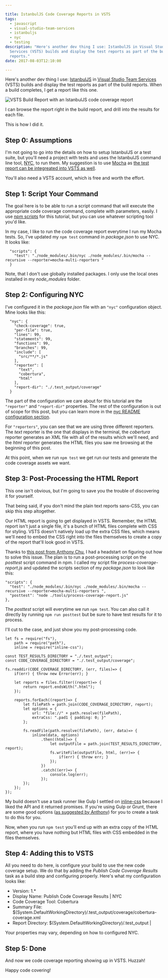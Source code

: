 ```yaml
---

title: IstanbulJS Code Coverage Reports in VSTS
tags:
  - javascript
  - visual-studio-team-services
  - istanbuljs
  - nyc
  - testing
description: "Here's another dev thing I use: IstanbulJS in Visual Studio Team
  Services (VSTS) builds and display the test reports as part of the build
  reports."
date: 2017-08-03T12:10:00

---
```


[1]: https://istanbul.js.org/
[2]: https://www.visualstudio.com/team-services/continuous-integration/
[3]: https://davidwesst.blob.core.windows.net/blog/istanbuljs-in-vsts/vsts-code-coverage-report.gif "VSTS Build Report with an IstanbulJS code coverage report"
[4]: https://github.com/istanbuljs/nyc
[5]: https://mochajs.org/
[6]: http://www.westerndevs.com/development/mocha-in-vsts/
[7]: https://docs.npmjs.com/misc/scripts
[8]: https://github.com/istanbuljs/nyc#configuring-nyc
[9]: http://anthonychu.ca/post/css-styles-vsts-code-coverage/
[10]: https://www.npmjs.com/package/inline-css

Here's another dev thing I use: [IstanbulJS][1] in [Visual Studio Team Services][2] (VSTS) builds and display the test reports as part of the build reports. When a build completes, I get a report like this one.

![VSTS Build Report with an IstanbulJS code coverage report][3]

I can browse the report right in the build report, and drill into the results for each file.

This is how I did it.

## Step 0: Assumptions
I'm not going to go into the details on how to setup IstanbulJS or a test suite, but you'll need a project with tests and uses the IstanbulJS command line tool, [NYC][4], to run them. My suggestion is to use [Mocha][5] as [the test report can be integreated into VSTS as well][6].

You'll also need a VSTS account, which is free and worth the effort.

## Step 1: Script Your Command
The goal here is to be able to run a script command that will execute the appropriate code coverage command, complete with parameters, easily. I use [npm scripts][7] for this tutorial, but you can use whatever scripting tool you'd like.

In my case, I like to run the code coverage report everytime I run my Mocha tests. So, I've updated my `npm test` command in _package.json_ to use NYC. It looks like:

```
  "scripts": {
    "test": "./node_modules/.bin/nyc ./node_modules/.bin/mocha --recursive --reporter=mocha-multi-reporters "
  }
```

Note, that I don't use globally installed packages. I only use the local ones installed in my _node\_modules_ folder.

## Step 2: Configuring NYC
I've configured it in the _package.json_ file with an `"nyc"` configuration object. Mine looks like this:

```
  "nyc": {
    "check-coverage": true,
    "per-file": true,
    "lines": 99,
    "statements": 99,
    "functions": 99,
    "branches": 99,
    "include": [
      "src/**/*.js"
    ],
    "reporter": [
      "text",
      "cobertura",
      "html"
    ],
    "report-dir": "./.test_output/coverage"
  }
  ```

The part of the configuration we care about for this tutorial are the `"reporter"` and `"report-dir"` properties. The rest of the configuration is out of scope for this post, but you can learn more in the [nyc README configuration section][8].

For `"reporters"`, you can see that we are using three different reporters. The _text_ reporter is the one that displays in the terminal, the _cobertura_ reporter generates an XML file with all of the results which we'll need, and the _html_ reporter generates the HTML files you saw me browsing at the beginning of this post.

At this point, when we run `npm test` we get run our tests and generate the code coverage assets we want.

## Step 3: Post-Processing the HTML Report
This one isn't obvious, but I'm going to save you the trouble of discovering it for yourself.

That being said, if you don't mind the plain text reports sans-CSS, you can skip this step altogether.

Our HTML report is going to get displayed in VSTS. Remember, the HTML report isn't just a single file, it's a bunch of HTML files complete with CSS for styling. VSTS doesn't natively load up the extra CSS files, which means we'll need to embed the CSS right into the files themselves to create a copy of the report that'll look good in VSTS.

Thanks to [this post from Anthony Chu][9], I had a headstart on figuring out how to solve this issue. The plan is to run a post-processing script on the _posttest_ script command in npm. I called my script file _process-coverage-report.js_ and updated the scripts section of my _package.json_ to look like this:

```
"scripts": {
  "test": "./node_modules/.bin/nyc ./node_modules/.bin/mocha --recursive --reporter=mocha-multi-reporters ",
  "posttest": "node ./tools/process-coverage-report.js"
},
```

The _posttest_ script will everytime we run `npm test`. You can also call it directly by running `npm run posttest` but be sure to have test results for it to process.

I'll cut to the case, and just show you my post-processing code.

```
let fs = require("fs"),
    path = require("path"),
    inline = require("inline-css");

const TEST_RESULTS_DIRECTORY = "./.test_output";
const CODE_COVERAGE_DIRECTORY = "./.test_output/coverage";

fs.readdir(CODE_COVERAGE_DIRECTORY, (err, files)=> {
    if(err) { throw new Error(err); }

    let reports = files.filter((report)=> {
        return report.endsWith(".html");
    });

    reports.forEach((report)=> {
        let filePath = path.join(CODE_COVERAGE_DIRECTORY, report);
        let options = { 
            url: "file://" + path.resolve(filePath),
            extraCss: ".pad1 { padding: 0; }"
        };

        fs.readFile(path.resolve(filePath), (err, data)=> {
            inline(data, options)
                .then((html)=> {
                    let outputFile = path.join(TEST_RESULTS_DIRECTORY, report);
                    fs.writeFile(outputFile, html, (err)=> {
                        if(err) { throw err; }
                    });
                })
                .catch((err)=> {
                    console.log(err);
                });
        });
    });
});
```

My build doesn't use a task runner like Gulp I settled on [inline-css][10] because I liked the API and it returned promises. If you're using Gulp or Grunt, there are some good options ([as suggested by Anthony][10]) for you to create a task to do this for you.

Now, when you run `npm test` you'll end up with an extra copy of the HTML report, where you have nothing but HTML files with CSS embedded in the files themselves.

## Step 4: Adding this to VSTS
All you need to do here, is configure your build to use the new code coverage setup. We do that by adding the _Publish Code Coverage Results_ task as a build step and configuring properly. Here's what my configuration looks like:

* Version:  1.*
* Display Name: Publish Code Coverage Results \| NYC
* Code Coverage Tool: Cobertura
* Summary File: $(System.DefaultWorkingDirectory)/.test_output/coverage/cobertura-coverage.xml
* Report Directory: $(System.DefaultWorkingDirectory)/.test_output     |

Your properties may vary, depending on how to configured NYC.

## Step 5: Done
And now we code coverage reporting showing up in VSTS. Huzzah!

Happy code covering!